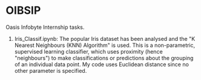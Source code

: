 # OIBSIP
Oasis Infobyte Internship tasks.
1. Iris_Classif.ipynb:
   The popular Iris dataset has been analysed and the "K Nearest Neighbours (KNN) Algorithm" is used. This is a non-parametric, supervised learning classifier, which     uses proximity (hence "neighbours") to make classifications or predictions about the grouping of an individual data point.
   My code uses Euclidean distance since no other parameter is specified.
